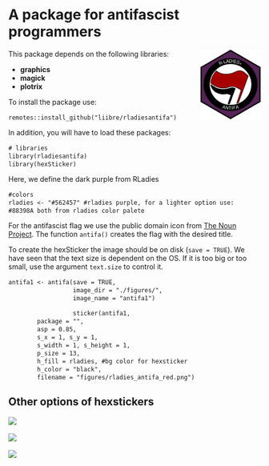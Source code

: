 
# A package for antifascist programmers

<img src="https://raw.githubusercontent.com/liibre/rladies_antifa/master/vignettes/figures/rladies_antifa_red.png" align="right" alt="" width="120" />

This package depends on the following libraries:

  - **graphics**
  - **magick**
  - **plotrix**

To install the package use:

    remotes::install_github("liibre/rladiesantifa")

In addition, you will have to load these packages:

    # libraries
    library(rladiesantifa)
    library(hexSticker)

Here, we define the dark purple from RLadies

    #colors
    rladies <- "#562457" #rladies purple, for a lighter option use: #88398A both from rladies color palete

For the antifascist flag we use the public domain icon from [The Noun
Project](https://thenounproject.com/search/?q=antifa&i=1245689). The
function `antifa()` creates the flag with the desired title.

To create the hexSticker the image should be on disk (`save = TRUE`). We
have seen that the text size is dependent on the OS. If it is too big or
too small, use the argument `text.size` to control it.

    antifa1 <- antifa(save = TRUE, 
                      image_dir = "./figures/", 
                      image_name = "antifa1")

``` 
                  sticker(antifa1,
        package = "",
        asp = 0.85,
        s_x = 1, s_y = 1,
        s_width = 1, s_height = 1,
        p_size = 13,
        h_fill = rladies, #bg color for hexsticker
        h_color = "black",
        filename = "figures/rladies_antifa_red.png")
```

## Other options of hexstickers

![](vignettes/figures/rladies_antifa_red.png)

![](vignettes/figures/rladies_antifa_purple.png)

![](vignettes/figures/rladies_antifa_light_purple.png)
